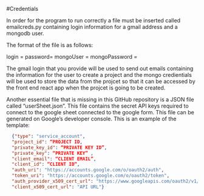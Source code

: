 #Credentials

In order for the program to run correctly a file must be inserted called emailcreds.py containing login information for a gmail address and a mongodb user.

The format of the file is as follows:

login = <Gmail login>
password= <Gmail password>
mongoUser = <Mongo username>
mongoPassword = <Mongo Password>

The gmail login that you provide will be used to send out emails containing the information for the user to create a project and the mongo credientials will be used to store the data from the projcet so that it can be accessed by the front end react app when the projcet is going to be created.

Another essential file that is missing in this GitHub repository is a JSON file called “userSheet.json”. This file contains the secret API keys required to connect to the google sheet connected to the google form. This file can be generated on Google’s developer console.  This is an example of the template:

````json
  {"type": "service_account",
  "project_id": “PROJECT ID,
  "private_key_id": “PRIVATE KEY ID”,
  "private_key": “PRIVATE KEY” ,
  "client_email": “CLIENT EMAIL”,
  "client_id": “CLIENT ID“,
  "auth_uri": "https://accounts.google.com/o/oauth2/auth",
  "token_uri": "https://accounts.google.com/o/oauth2/token",
  "auth_provider_x509_cert_url": "https://www.googleapis.com/oauth2/v1/certs",
  "client_x509_cert_url": "API URL"}
````

